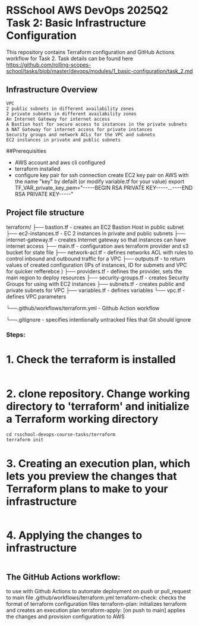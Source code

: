 # RSSchool AWS DevOps 2025Q2 Task 2: Basic Infrastructure Configuration

This repository contains Terraform configuration and GitHub Actions workflow for Task 2.
Task details can be found here https://github.com/rolling-scopes-school/tasks/blob/master/devops/modules/1_basic-configuration/task_2.md

## Infrastructure Overview
    VPC
    2 public subnets in different availability zones
    2 private subnets in different availability zones
    An Internet Gateway for internet access
    A Bastion host for secure access to instances in the private subnets
    A NAT Gateway for internet access for private instances
    Security groups and network ACLs for the VPC and subnets
    EC2 instances in private and public subnets


##Prerequisities

- AWS account and aws cli configured
- terraform installed 
- configure key pair for ssh connection
 create EC2 key pair on AWS with the name "key" by defailt (or modify variable.tf for your value)
 export TF_VAR_private_key_pem="-----BEGIN RSA PRIVATE KEY-----...----END RSA PRIVATE KEY-----"


## Project file structure
terraform/
├── bastion.tf -  creates an EC2 Bastion Host in public subnet
├── ec2-instances.tf - EC 2 instances in private and public subnets
├── internet-gateway.tf - creates Internet gateway so that instances can have internet access
├── main.tf - configuration aws terraform provider and s3 bucket for state file
├── network-acl.tf - defines networks ACL with rules to control inbound and outbound traffic for a VPC
├── outputs.tf - to return values of created configuration (IPs of instances, ID for submets and VPC for quicker refferebce )
├── providers.tf - defines the provider, sets the main region to deploy resources
├── security-groups.tf - creates Security Groups for using with EC2 instances 
├── subnets.tf - creates public and private subnets for VPC
├── variables.tf - defines variables
└── vpc.tf - defines VPC parameters

└──.github/workflows/terraform.yml - Github Action workflow 

└──.gitignore - specifies intentionally untracked files that Git should ignore


### Steps:


#  1. Check the terraform is installed

```terraform -v
```

# 2. clone repository. Change working directory to 'terraform' and initialize a Terraform working directory

```
cd rsschool-devops-course-tasks/terraform
terraform init
```
# 3. Creating an execution plan, which lets you preview the changes that Terraform plans to make to your infrastructure

```terraform plan
```

# 4. Applying the changes to infrastructure

```terraform apply
```

## The GitHub Actions workflow: 
to use with Github Actions to automate deployment on push or pull_request to main 
file .github/workflows/terraform.yml
    terraform-check: checks the format of terraform configuration files
    terraform-plan: initializes terraform and creates an execution plan
    terraform-apply: [on push to main] applies the changes and provision configuration to AWS 

